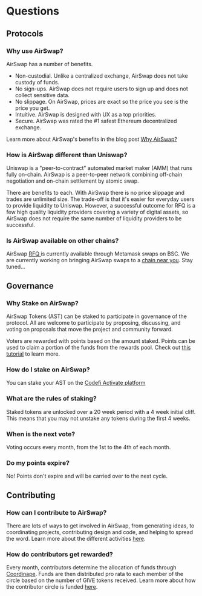 # Questions

## Protocols

### Why use AirSwap?

AirSwap has a number of benefits.

- Non-custodial. Unlike a centralized exchange, AirSwap does not take custody of funds.
- No sign-ups. AirSwap does not require users to sign up and does not collect sensitive data.
- No slippage. On AirSwap, prices are exact so the price you see is the price you get.
- Intuitive. AirSwap is designed with UX as a top priorities.
- Secure. AirSwap was rated the #1 safest Ethereum decentralized exchange.

Learn more about AirSwap's benefits in the blog post [Why AirSwap?](https://medium.com/fluidity/why-airswap-62ff8b4ee81d)

### How is AirSwap different than Uniswap?

Uniswap is a "peer-to-contract" automated market maker (AMM) that runs fully on-chain. AirSwap is a peer-to-peer network combining off-chain negotiation and on-chain settlement by atomic swap.

There are benefits to each. With AirSwap there is no price slippage and trades are unlimited size. The trade-off is that it's easier for everyday users to provide liquidity to Uniswap. However, a successful outcome for RFQ is a few high quality liquidity providers covering a variety of digital assets, so AirSwap does not require the same number of liquidity providers to be successful.

### Is AirSwap available on other chains?

AirSwap [RFQ ](technology/request-for-quote.md)is currently available through Metamask swaps on BSC. We are currently working on bringing AirSwap swaps to a [chain near you](https://github.com/airswap/airswap-aips/issues/49). Stay tuned...

## Governance

### Why Stake on AirSwap?

AirSwap Tokens (AST) can be staked to participate in governance of the protocol. All are welcome to participate by proposing, discussing, and voting on proposals that move the project and community forward.

Voters are rewarded with points based on the amount staked. Points can be used to claim a portion of the funds from the rewards pool. Check out [this tutorial](activities/voting.md) to learn more.

### How do I stake on AirSwap?

You can stake your AST on the [Codefi Activate platform](https://activate.codefi.network/staking/airswap/governance)

### What are the rules of staking?

Staked tokens are unlocked over a 20 week period with a 4 week initial cliff. This means that you may not unstake any tokens during the first 4 weeks.

### When is the next vote?

Voting occurs every month, from the 1st to the 4th of each month.

### Do my points expire?

No! Points don't expire and will be carried over to the next cycle.

## Contributing

### How can I contribute to AirSwap?

There are lots of ways to get involved in AirSwap, from generating ideas, to coordinating projects, contributing design and code, and helping to spread the word. Learn more about the different activities [here](activities/overview.md).

### How do contributors get rewarded?

Every month, contributors determine the allocation of funds through [Coordinape](https://coordinape.com). Funds are then distributed pro rata to each member of the circle based on the number of GIVE tokens received. Learn more about how the contributor circle is funded [here](community/rewards.md#circle-funding).
